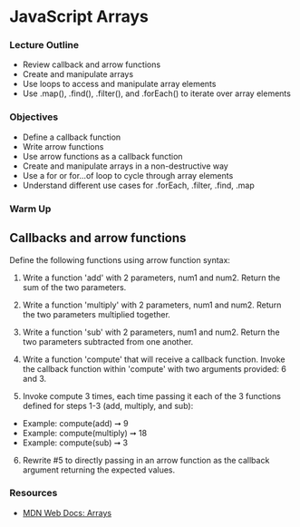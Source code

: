 # JavaScript Arrays

### Lecture Outline

- Review callback and arrow functions
- Create and manipulate arrays
- Use loops to access and manipulate array elements
- Use .map(), .find(), .filter(), and .forEach() to iterate over array elements

### Objectives

- Define a callback function
- Write arrow functions
- Use arrow functions as a callback function
- Create and manipulate arrays in a non-destructive way
- Use a for or for...of loop to cycle through array elements
- Understand different use cases for .forEach, .filter, .find, .map

### Warm Up

## Callbacks and arrow functions

Define the following functions using arrow function syntax:

1. Write a function 'add' with 2 parameters, num1 and num2. Return the sum of the two parameters. 

2. Write a function 'multiply' with 2 parameters, num1 and num2. Return the two parameters multiplied together. 

3. Write a function 'sub' with 2 parameters, num1 and num2. Return the two parameters subtracted from one another.

4. Write a function 'compute' that will receive a callback function. Invoke the callback function within 'compute' with two arguments provided: 6 and 3.

5. Invoke compute 3 times, each time passing it each of the 3 functions defined for steps 1-3 (add, multiply, and sub): 

  - Example: compute(add) ➞ 9 
  - Example: compute(multiply) ➞ 18
  - Example: compute(sub) ➞ 3

6. Rewrite #5 to directly passing in an arrow function as the callback argument returning the expected values.

### Resources

- [MDN Web Docs: Arrays](https://developer.mozilla.org/en-US/docs/Web/JavaScript/Reference/Global_Objects/Array)



